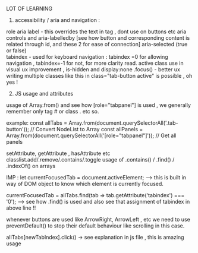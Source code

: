 LOT OF LEARNING

1. accessibility / aria and navigation :

role
aria label  - this overrides the text in tag , dont use on buttons etc
aria controls and
aria-labelledby   [see how button and corresponding content is related through id, and these 2 for ease of connection]
aria-selected (true or false)  
tabindex - used for keyboard navigation : tabindex =0 for allowing navigation , tabindex=-1 for not, for more
clarity read.
active class use in visual ux improvement ,
is-hidden and display:none
.focus()  - better ux
writing multiple classes like this in class="tab-button active"  is possible , oh yes  !

2. JS usage and attributes

usage of Array.from() and see how [role="tabpanel"] is used ,
we generally remember only tag # or class . etc so.

example:
const allTabs = Array.from(document.querySelectorAll('.tab-button')); // Convert NodeList to Array
const allPanels = Array.from(document.querySelectorAll('[role="tabpanel"]')); // Get all panels

setAttribute, getAttribute , hasAttribute etc
classlist.add/.remove/.contains/.toggle
usage of .contains() / .find() / .indexOf() on arrays

IMP :
let currentFocusedTab = document.activeElement;
--> this is built in way of DOM object to know which element is currently focused.

currentFocusedTab = allTabs.find(tab => tab.getAttribute('tabindex') === '0');
--> see how .find() is used and also see that assignment of tabindex in above line !!

whenever buttons are used like ArrowRight, ArrowLeft , etc we need to use preventDefault() to stop their default
behaviour like scrolling in this case.

allTabs[newTabIndex].click() -> see explanation in js file , this is amazing usage 